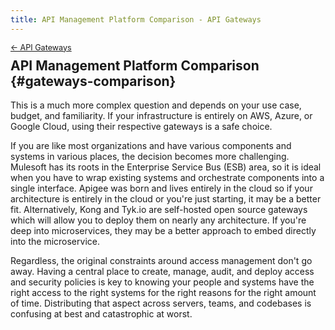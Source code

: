 ```yaml
---
title: API Management Platform Comparison - API Gateways
---
```


<div style="font-size: 0.9em; margin-bottom: -20px;"><a href="/books/api-security/gateways/">&larr; API Gateways</a></div>

## API Management Platform Comparison {#gateways-comparison}

This is a much more complex question and depends on your use case, budget, and familiarity. If your infrastructure is entirely on AWS, Azure, or Google Cloud, using their respective gateways is a safe choice.

If you are like most organizations and have various components and systems in various places, the decision becomes more challenging. Mulesoft has its roots in the Enterprise Service Bus (ESB) area, so it is ideal when you have to wrap existing systems and orchestrate components into a single interface. Apigee was born and lives entirely in the cloud so if your architecture is entirely in the cloud or you're just starting, it may be a better fit. Alternatively, Kong and Tyk.io are self-hosted open source gateways which will allow you to deploy them on nearly any architecture. If you're deep into microservices, they may be a better approach to embed directly into the microservice.

Regardless, the original constraints around access management don't go away. Having a central place to create, manage, audit, and deploy access and security policies is key to knowing your people and systems have the right access to the right systems for the right reasons for the right amount of time. Distributing that aspect across servers, teams, and codebases is confusing at best and catastrophic at worst.

